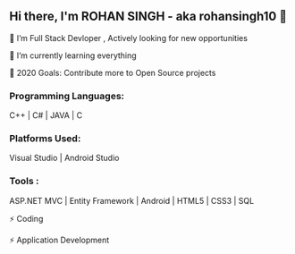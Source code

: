 
## Hi there, I'm ROHAN SINGH - aka rohansingh10 👋

🔭 I’m Full Stack Devloper , Actively looking for new opportunities

🌱 I’m currently learning everything

🥅 2020 Goals: Contribute more to Open Source projects


### Programming Languages:

C++ | C# | JAVA | C

### Platforms Used:

Visual Studio | Android Studio 

### Tools :

ASP.NET MVC | Entity Framework | Android | HTML5 | CSS3 | SQL

⚡ Coding

⚡ Application Development
